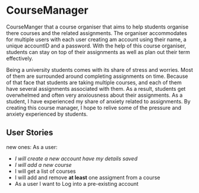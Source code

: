 # CourseManager


CourseManger that a course organiser that aims to help students organise 
there courses and the related assignments. The organiser accommodates for 
multiple users with each user creating am account using their name, a unique 
accountID and a password. With the help of this course organiser, students can
stay on top of their assignments as well as plan out their term effectively.

Being a university students comes with its share of stress and worries. Most of them 
are surrounded around completing assignments on time. Because of that face that students
are taking multiple courses, and each of them have several assignments associated with them. 
As a result, students get overwhelmed and often very anxiousness about their assignments. 
As a student, I have experienced my share of anxiety related to assignments. By creating this
course manager, I hope to relive some of the pressure and anxiety experienced by students.



## User Stories
new ones:
As a user:
- _I will create a new account have my details saved_
- _I will add a new course_
- I will get a list of courses
- I will add and remove __at least__ one assigment from a course
- As a user I want to Log into a pre-existing account 



